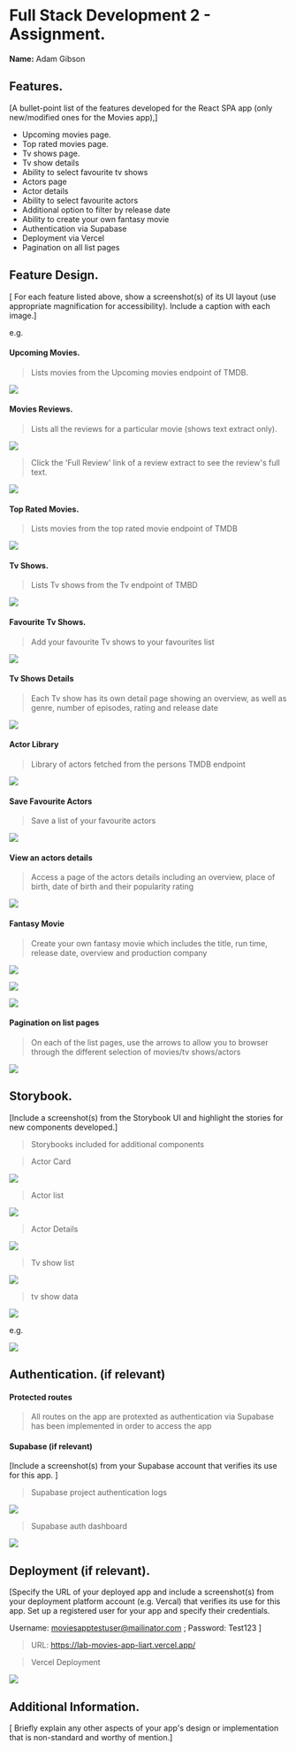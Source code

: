 
# Full Stack Development 2 - Assignment.

__Name:__ Adam Gibson

## Features.

[A bullet-point list of the features developed for the React SPA app (only new/modified ones for the Movies app),]

+ Upcoming movies page.
+ Top rated movies page. 
+ Tv shows page.
+ Tv show details
+ Ability to select favourite tv shows
+ Actors page
+ Actor details
+ Ability to select favourite actors 
+ Additional option to filter by release date
+ Ability to create your own fantasy movie
+ Authentication via Supabase
+ Deployment via Vercel 
+ Pagination on all list pages

## Feature Design.

[ For each feature listed above, show a screenshot(s) of its UI layout (use appropriate magnification for accessibility). Include a caption with each image.]

e.g. 

#### Upcoming Movies.

> Lists movies from the Upcoming movies endpoint of TMDB.

![][image1]

#### Movies Reviews.

> Lists all the reviews for a particular movie (shows text extract only).

![][image2]

> Click the 'Full Review' link of a review extract to see the review's full text. 

![][image3]

#### Top Rated Movies.

> Lists movies from the top rated movie endpoint of TMDB

![][image6]

#### Tv Shows.

> Lists Tv shows from the Tv endpoint of TMBD

![][image7]

#### Favourite Tv Shows.

> Add your favourite Tv shows to your favourites list

![][image8]

#### Tv Shows Details

> Each Tv show has its own detail page showing an overview, as well as genre, number of episodes, rating and release date

![][image9]

#### Actor Library

> Library of actors fetched from the persons TMDB endpoint

![][image10]

#### Save Favourite Actors

> Save a list of your favourite actors 

![][image11]

#### View an actors details

> Access a page of the actors details including an overview, place of birth, date of birth and their popularity rating

![][image12]

#### Fantasy Movie

> Create your own fantasy movie which includes the title, run time, release date, overview and production company 

![][image13]

![][image14]

![][image15]

#### Pagination on list pages

> On each of the list pages, use the arrows to allow you to browser through the different selection of movies/tv shows/actors

![][image16]

## Storybook.

[Include a screenshot(s) from the Storybook UI and highlight the stories for new components developed.]

> Storybooks included for additional components

> Actor Card

![][image17]

> Actor list

![][image18]

> Actor Details

![][image19]

> Tv show list

![][image20]

> tv show data

![][image21]

e.g.

![][image5]

## Authentication. (if relevant)

#### Protected routes 

> All routes on the app are protexted as authentication via Supabase has been implemented in order to access the app

#### Supabase (if relevant)

[Include a screenshot(s) from your Supabase account that verifies its use for this app. ]

> Supabase project authentication logs

![][image22]

> Supabase auth dashboard

![][image23]

## Deployment (if relevant).

[Specify the URL of your deployed app and include a screenshot(s) from your deployment platform account (e.g. Vercal) that verifies its use for this app. Set up a registered user for your app and specify their credentials.

Username: moviesapptestuser@mailinator.com ; Password: Test123
]

> URL: https://lab-movies-app-liart.vercel.app/

> Vercel Deployment

![][image24]

## Additional Information.

[ Briefly explain any other aspects of your app's design or implementation that is non-standard and worthy of mention.]

[image1]: ./images/image1.png
[image2]: ./images/image2.png
[image3]: ./images/image3.png
[image4]: ./images/image4.png
[image5]: ./images/image5.png
[image6]: ./images/Image%206.png
[image7]: ./images/image7.png
[image8]: ./images/image8.png
[image9]: ./images/image9.png
[image10]: ./images/image10.png
[image11]: ./images/image11.png
[image12]: ./images/image12.png
[image13]: ./images/image13.png
[image14]: ./images/image14.png
[image15]: ./images/image15.png
[image16]: ./images/image16.png
[image17]: ./images/image17.png
[image18]: ./images/image18.png
[image19]: ./images/image19.png
[image20]: ./images/image20.png
[image21]: ./images/image21.png
[image22]: ./images/image22.png
[image23]: ./images/image23.png
[image24]: ./images/image24.png